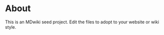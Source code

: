 About
=====

This is an MDwiki seed project. Edit the files to adopt to your website or wiki style.
